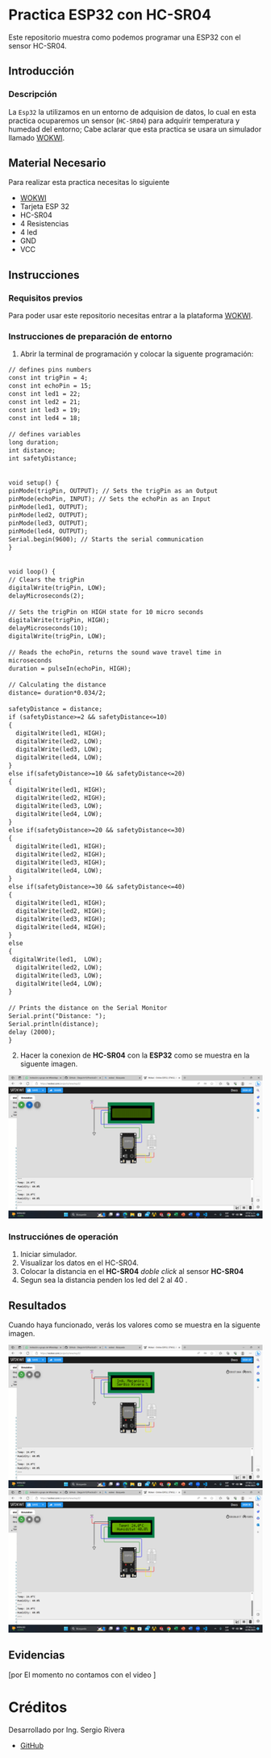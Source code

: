 # Practica ESP32 con HC-SR04
Este repositorio muestra como podemos programar una ESP32 con el sensor HC-SR04.

## Introducción

### Descripción

La ```Esp32``` la utilizamos en un entorno de adquision de datos, lo cual en esta practica ocuparemos un sensor (```HC-SR04```) para adquirir temperatura y humedad del entorno; Cabe aclarar que esta practica se usara un simulador llamado [WOKWI](https://https://wokwi.com/).


## Material Necesario

Para realizar esta practica necesitas lo siguiente

- [WOKWI](https://https://wokwi.com/)
- Tarjeta ESP 32
- HC-SR04
- 4 Resistencias
- 4 led 
- GND
- VCC



## Instrucciones

### Requisitos previos

Para poder usar este repositorio necesitas entrar a la plataforma [WOKWI](https://https://wokwi.com/).


### Instrucciones de preparación de entorno 

1. Abrir la terminal de programación y colocar la siguente programación:

```
// defines pins numbers
const int trigPin = 4;
const int echoPin = 15;
const int led1 = 22;
const int led2 = 21;
const int led3 = 19;
const int led4 = 18;

// defines variables
long duration;
int distance;
int safetyDistance;


void setup() {
pinMode(trigPin, OUTPUT); // Sets the trigPin as an Output
pinMode(echoPin, INPUT); // Sets the echoPin as an Input
pinMode(led1, OUTPUT);
pinMode(led2, OUTPUT);
pinMode(led3, OUTPUT);
pinMode(led4, OUTPUT);
Serial.begin(9600); // Starts the serial communication
}


void loop() {
// Clears the trigPin
digitalWrite(trigPin, LOW);
delayMicroseconds(2);

// Sets the trigPin on HIGH state for 10 micro seconds
digitalWrite(trigPin, HIGH);
delayMicroseconds(10);
digitalWrite(trigPin, LOW);

// Reads the echoPin, returns the sound wave travel time in microseconds
duration = pulseIn(echoPin, HIGH);

// Calculating the distance
distance= duration*0.034/2;

safetyDistance = distance;
if (safetyDistance>=2 && safetyDistance<=10)
{
  digitalWrite(led1, HIGH);
  digitalWrite(led2, LOW);
  digitalWrite(led3, LOW);
  digitalWrite(led4, LOW);
}
else if(safetyDistance>=10 && safetyDistance<=20) 
{
  digitalWrite(led1, HIGH);
  digitalWrite(led2, HIGH);
  digitalWrite(led3, LOW);
  digitalWrite(led4, LOW);
}
else if(safetyDistance>=20 && safetyDistance<=30) 
{
  digitalWrite(led1, HIGH);
  digitalWrite(led2, HIGH);
  digitalWrite(led3, HIGH);
  digitalWrite(led4, LOW);
}
else if(safetyDistance>=30 && safetyDistance<=40) 
{
  digitalWrite(led1, HIGH);
  digitalWrite(led2, HIGH);
  digitalWrite(led3, HIGH);
  digitalWrite(led4, HIGH);
}
else
{
 digitalWrite(led1,  LOW);
  digitalWrite(led2, LOW);
  digitalWrite(led3, LOW);
  digitalWrite(led4, LOW);
}

// Prints the distance on the Serial Monitor
Serial.print("Distance: ");
Serial.println(distance);
delay (2000);
}

```


2. Hacer la conexion de **HC-SR04** con la **ESP32** como se muestra en la siguente imagen.

![](https://github.com/ser2784/PRACTICA-DHT-CON-LCD/blob/main/diagrama%202.png)

### Instrucciónes de operación

1. Iniciar simulador.
2. Visualizar los datos en el HC-SR04.
3. Colocar la distancia en el **HC-SR04**  *doble click* al sensor **HC-SR04** 
4. Segun sea la distancia penden los led del 2 al 40 .

## Resultados

Cuando haya funcionado, verás los valores como se muestra en la siguente imagen.

![](https://github.com/ser2784/PRACTICA-DHT-CON-LCD/blob/main/nombre%20en%20displey%202.png)
![](https://github.com/ser2784/PRACTICA-DHT-CON-LCD/blob/main/temperatura%20en%20displey%202.png)



## Evidencias

[por El momento no contamos con el video ]


# Créditos

Desarrollado por Ing. Sergio Rivera 

- [GitHub](https://github.com/ser2784)